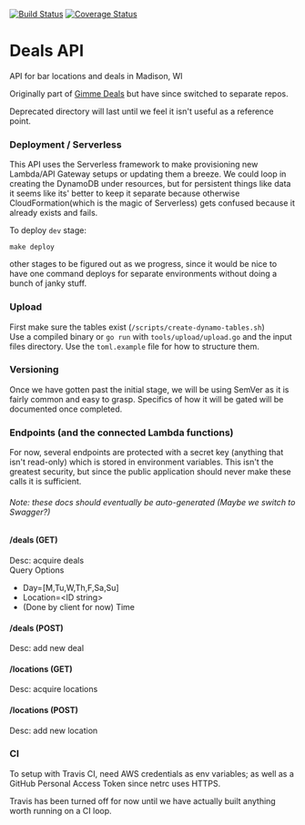 [![Build Status](https://travis-ci.org/I-Dont-Remember/deals-api.svg?branch=master)](https://travis-ci.org/I-Dont-Remember/deals-api)
[![Coverage Status](https://coveralls.io/repos/github/I-Dont-Remember/deals-api/badge.svg?branch=master)](https://coveralls.io/github/I-Dont-Remember/deals-api?branch=master)
# Deals API

API for bar locations and deals in Madison, WI  

Originally part of [Gimme Deals](https://github.com/I-Dont-Remember/GimmeDeals) but have since
switched to separate repos.

Deprecated directory will last until we feel it isn't useful as a reference point.

### Deployment / Serverless
This API uses the Serverless framework to make provisioning new Lambda/API Gateway setups or updating them a breeze.  We could loop in creating the DynamoDB under resources, but for persistent things like data it seems like its' better to keep it separate because otherwise CloudFormation(which is the magic of Serverless) gets confused because it already exists and fails.  

To deploy `dev` stage:
```
make deploy
```

other stages to be figured out as we progress, since it would be nice to have one command deploys for separate environments without doing a bunch of janky stuff.

### Upload
First make sure the tables exist (`/scripts/create-dynamo-tables.sh`)  
Use a compiled binary or `go run` with `tools/upload/upload.go` and the input files directory. Use the `toml.example` file for how to structure them.  

### Versioning
Once we have gotten past the initial stage, we will be using SemVer as it is fairly common and easy to grasp. Specifics of how it will be gated will be documented once completed.

### Endpoints (and the connected Lambda functions)
For now, several endpoints are protected with a secret key (anything that isn't read-only) which is stored in environment variables.  This isn't the greatest security, 
but since the public application should never make these calls it is sufficient.  
###### Note: these docs should eventually be auto-generated (Maybe we switch to Swagger?)

#### /deals (GET)
Desc: acquire deals  
Query Options
  - Day=[M,Tu,W,Th,F,Sa,Su]
  - Location=\<ID string\>
  - (Done by client for now) Time

#### /deals (POST)
Desc: add new deal

#### /locations (GET)
Desc: acquire locations

#### /locations (POST)
Desc: add new location

### CI
To setup with Travis CI, need AWS credentials as env variables; as well as a GitHub Personal Access Token since netrc uses HTTPS. 

Travis has been turned off for now until we have actually built anything worth running on a CI loop.